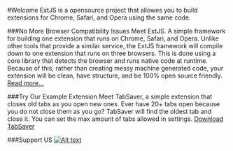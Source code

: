 #Welcome
ExtJS is a opensource project that allowes you to build extensions for Chrome, Safari, and Opera using the same code.

###No More Browser Compatibility Issues
Meet ExtJS. A simple framework for building one extension that runs on Chrome, Safari, and Opera. Unlike other tools that provide a similar service, the ExtJS framework will compile down to one extension that runs on three browsers. This is done using a core library that detects the browser and runs native code at runtime. Because of this, rather than creating messy machine generated code, your extension will be clean, have structure, and be 100% open source friendly. [Read more...](documentation/understanding-extjs)

###Try Our Example Extension
Meet TabSaver, a simple extension that closes old tabs as you open new ones. Ever have 20+ tabs open because you do not close them as you go? TabSaver will find the oldest tab and close it. You can set the max amount of tabs allowed in settings. [Download TabSaver](http://code.ext-js.org/example-extensions/tab-saver.safariextension.zip)

###Support US
[![Alt text](http://www.soulcakecreative.com/wp-content/uploads/2013/10/kickstarter_button_02.png)](https://www.kickstarter.com/projects/1127338267/1669508057?token=e1ca9579)
